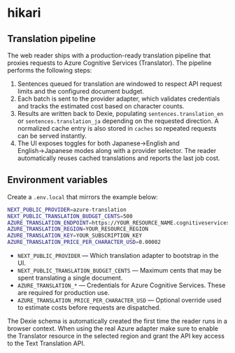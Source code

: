 # hikari

## Translation pipeline

The web reader ships with a production-ready translation pipeline that proxies
requests to Azure Cognitive Services (Translator). The pipeline performs the
following steps:

1. Sentences queued for translation are windowed to respect API request limits
   and the configured document budget.
2. Each batch is sent to the provider adapter, which validates credentials and
   tracks the estimated cost based on character counts.
3. Results are written back to Dexie, populating `sentences.translation_en` or
   `sentences.translation_ja` depending on the requested direction. A
   normalized cache entry is also stored in `caches` so repeated requests can be
   served instantly.
4. The UI exposes toggles for both Japanese→English and English→Japanese modes
   along with a provider selector. The reader automatically reuses cached
   translations and reports the last job cost.

## Environment variables

Create a `.env.local` that mirrors the example below:

```bash
NEXT_PUBLIC_PROVIDER=azure-translation
NEXT_PUBLIC_TRANSLATION_BUDGET_CENTS=500
AZURE_TRANSLATION_ENDPOINT=https://YOUR_RESOURCE_NAME.cognitiveservices.azure.com/
AZURE_TRANSLATION_REGION=YOUR_RESOURCE_REGION
AZURE_TRANSLATION_KEY=YOUR_SUBSCRIPTION_KEY
AZURE_TRANSLATION_PRICE_PER_CHARACTER_USD=0.00002
```

* `NEXT_PUBLIC_PROVIDER` — Which translation adapter to bootstrap in the UI.
* `NEXT_PUBLIC_TRANSLATION_BUDGET_CENTS` — Maximum cents that may be spent
  translating a single document.
* `AZURE_TRANSLATION_*` — Credentials for Azure Cognitive Services. These are
  required for production use.
* `AZURE_TRANSLATION_PRICE_PER_CHARACTER_USD` — Optional override used to
  estimate costs before requests are dispatched.

The Dexie schema is automatically created the first time the reader runs in a
browser context. When using the real Azure adapter make sure to enable the
Translator resource in the selected region and grant the API key access to the
Text Translation API.
